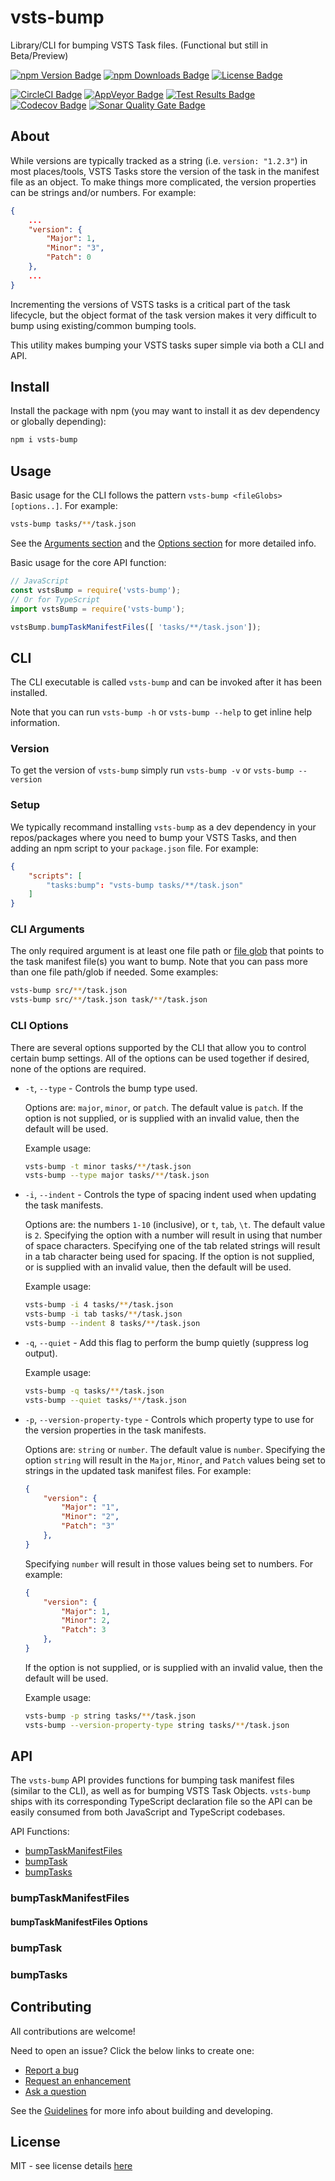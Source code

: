 # vsts-bump
Library/CLI for bumping VSTS Task files. (Functional but still in Beta/Preview)

[![npm Version Badge][npm-version-badge]][npm-package-url]
[![npm Downloads Badge][npm-downloads-badge]][npm-package-url]
[![License Badge][license-badge]][license-url]  

[![CircleCI Badge][circleci-badge]][circleci-url]
[![AppVeyor Badge][appveyor-badge]][appveyor-url]
[![Test Results Badge][tests-badge]][appveyor-url]
[![Codecov Badge][codecov-badge]][codecov-url]
[![Sonar Quality Gate Badge][sonar-quality-gate-badge]][sonar-url]

## About
While versions are typically tracked as a string (i.e. `version: "1.2.3"`) in most places/tools, VSTS Tasks store the version of the task in the manifest file as an object. To make things more complicated, the version properties can be strings and/or numbers. For example:  
```json
{ 
    ...
    "version": {
        "Major": 1,
        "Minor": "3",
        "Patch": 0 
    },
    ...
}
```
Incrementing the versions of VSTS tasks is a critical part of the task lifecycle, but the object format of the task version makes it very difficult to bump using existing/common bumping tools.  

This utility makes bumping your VSTS tasks super simple via both a CLI and API.

## Install
Install the package with npm (you may want to install it as dev dependency or globally depending):  
```sh
npm i vsts-bump
```

## Usage
Basic usage for the CLI follows the pattern `vsts-bump <fileGlobs> [options..]`. For example:  
```sh
vsts-bump tasks/**/task.json
```
See the [Arguments section][cli-arguments-section] and the [Options section][cli-options-section] for more detailed info.

Basic usage for the core API function:
```js
// JavaScript
const vstsBump = require('vsts-bump');
// Or for TypeScript
import vstsBump = require('vsts-bump');

vstsBump.bumpTaskManifestFiles([ 'tasks/**/task.json']);
```

## CLI
The CLI executable is called `vsts-bump` and can be invoked after it has been installed. 

Note that you can run `vsts-bump -h` or `vsts-bump --help` to get inline help information.

### Version
To get the version of `vsts-bump` simply run `vsts-bump -v` or `vsts-bump --version`

### Setup
We typically recommand installing `vsts-bump` as a dev dependency in your repos/packages where you need to bump your VSTS Tasks, and then adding an npm script to your `package.json` file. For example:

```json
{
    "scripts": [
        "tasks:bump": "vsts-bump tasks/**/task.json"
    ]
}
```
### CLI Arguments
The only required argument is at least one file path or [file glob][glob-primer-url] that points to the task manifest file(s) you want to bump. Note that you can pass more than one file path/glob if needed. Some examples:

```sh
vsts-bump src/**/task.json
vsts-bump src/**/task.json task/**/task.json
```

### CLI Options
There are several options supported by the CLI that allow you to control certain bump settings. All of the options can be used together if desired, none of the options are required.  

* `-t`, `--type` - Controls the bump type used. 

    Options are: `major`,  `minor`, or `patch`. The default value is `patch`. If the option is not supplied, or is supplied with an invalid value, then the default will be used.  

    Example usage:
    ```sh
    vsts-bump -t minor tasks/**/task.json
    vsts-bump --type major tasks/**/task.json
    ```  
* `-i`, `--indent` - Controls the type of spacing indent used when updating the task manifests.  

    Options are: the numbers `1-10` (inclusive), or `t`, `tab`, `\t`. The default value is `2`. Specifying the option with a number will result in using that number of space characters. Specifying one of the tab related strings will result in a tab character being used for spacing. If the option is not supplied, or is supplied with an invalid value, then the default will be used.  

    Example usage:
    ```sh
    vsts-bump -i 4 tasks/**/task.json
    vsts-bump -i tab tasks/**/task.json
    vsts-bump --indent 8 tasks/**/task.json
    ```

* `-q`, `--quiet` - Add this flag to perform the bump quietly (suppress log output).  

    Example usage:
    ```sh
    vsts-bump -q tasks/**/task.json
    vsts-bump --quiet tasks/**/task.json
    ```

* `-p`, `--version-property-type` - Controls which property type to use for the version properties in the task manifests.  

    Options are: `string` or `number`. The default value is `number`. Specifying the option `string` will result in the `Major`, `Minor`, and `Patch` values being set to strings in the updated task manifest files. For example: 
    ```json
    { 
        "version": {
            "Major": "1",
            "Minor": "2",
            "Patch": "3" 
        },
    }
    ``` 
    Specifying `number` will result in those values being set to numbers. For example:
    ```json
    { 
        "version": {
            "Major": 1,
            "Minor": 2,
            "Patch": 3 
        },
    }
    ``` 
    If the option is not supplied, or is supplied with an invalid value, then the default will be used.  

    Example usage:
    ```sh
    vsts-bump -p string tasks/**/task.json
    vsts-bump --version-property-type string tasks/**/task.json
    ```

## API
The `vsts-bump` API provides functions for bumping task manifest files (similar to the CLI), as well as for bumping VSTS Task Objects. `vsts-bump` ships with its corresponding TypeScript declaration file so the API can be easily consumed from both JavaScript and TypeScript codebases.

API Functions:
- [bumpTaskManifestFiles][bump-task-manifest-files-function-section]
- [bumpTask][bump-task-function-section]
- [bumpTasks][bump-tasks-function-section]

### bumpTaskManifestFiles

#### bumpTaskManifestFiles Options

### bumpTask

### bumpTasks

## Contributing
All contributions are welcome!  

Need to open an issue? Click the below links to create one:

- [Report a bug][create-bug-url]
- [Request an enhancement][create-enhancement-url]
- [Ask a question][create-question-url]

See the [Guidelines][contrib-dev-url] for more info about building and developing.

## License
MIT - see license details [here][license-url] 

[npm-version-badge]: https://img.shields.io/npm/v/vsts-bump.svg
[npm-downloads-badge]: https://img.shields.io/npm/dt/vsts-bump.svg
[npm-package-url]: https://www.npmjs.com/package/vsts-bump
[license-url]: ./LICENSE
[license-badge]: https://img.shields.io/github/license/swellaby/vsts-bump.svg
[tests-badge]: https://img.shields.io/appveyor/tests/swellaby/vsts-bump.svg?label=unit%20tests
[appveyor-url]: https://ci.appveyor.com/project/swellaby/vsts-bump
[appveyor-badge]: https://img.shields.io/appveyor/ci/swellaby/vsts-bump.svg?label=windows%20build
[circleci-url]: https://circleci.com/gh/swellaby/vsts-bump
[circleci-badge]: https://img.shields.io/circleci/project/github/swellaby/vsts-bump.svg?label=linux%20build
[codecov-badge]: https://img.shields.io/codecov/c/github/swellaby/vsts-bump.svg
[codecov-url]: https://codecov.io/gh/swellaby/vsts-bump
[sonar-quality-gate-badge]: https://sonarcloud.io/api/project_badges/measure?project=swellaby%3Avsts-bump&metric=alert_status
[sonar-url]: https://sonarcloud.io/dashboard?id=swellaby%3Avsts-bump
[gulp-vsts-bump-url]: https://www.npmjs.com/package/gulp-vsts-bump
[glob-primer-url]: https://github.com/isaacs/node-glob#glob-primer
[cli-arguments-section]: #cli-arguments
[cli-options-section]: #cli-options
[bump-task-manifest-files-function-section]: #bumptaskmanifestfiles
[bump-task-function-section]: #bumptask
[bump-tasks-function-section]: #bumptasks
[create-bug-url]: https://github.com/swellaby/vsts-bump/issues/new?template=BUG_TEMPLATE.md&labels=bug,unreviewed&title=Bug:%20
[create-question-url]: https://github.com/swellaby/vsts-bump/issues/new?template=QUESTION_TEMPLATE.md&labels=question,unreviewed&title=Q:%20
[create-enhancement-url]: https://github.com/swellaby/vsts-bump/issues/new?template=ENHANCEMENT_TEMPLATE.md&labels=enhancement,unreviewed&title=E:%20
[contrib-dev-url]: ./.github/CONTRIBUTING.md#developing
